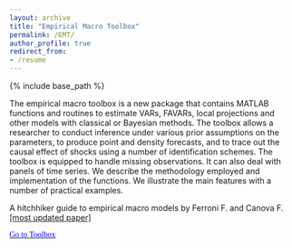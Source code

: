 ```yaml
---
layout: archive
title: "Empirical Macro Toolbox"
permalink: /EMT/
author_profile: true
redirect_from: 
- /resume
---
```


{% include base_path %}

The empirical macro toolbox is a new package that contains MATLAB functions and routines to estimate VARs, FAVARs, local projections and other models with classical or Bayesian methods. The toolbox allows a researcher to conduct inference under various prior assumptions on the parameters, to produce point and density forecasts, and to trace out the causal effect of shocks using a number of identification schemes. The toolbox is equipped to handle missing observations. It can also deal with panels of time series. We describe the methodology employed and implementation of the functions. We illustrate the main features with a number of practical examples.

A hitchhiker guide to empirical macro models by Ferroni F. and Canova F. <a href="https://github.com/naffe15/BVAR_/blob/master/HitchhikerGuide_.pdf">[most updated paper] 

<a style="FONT-FAMILY: verdana" href="https://github.com/naffe15/BVAR_" name="" target="_blank"><font color="blue">Go to Toolbox</font></a><span style="FONT-FAMILY: verdana">
